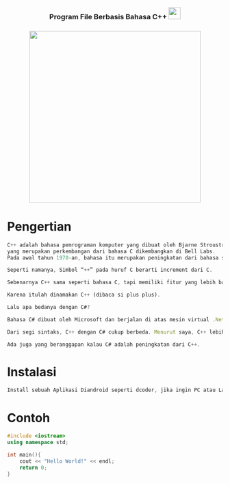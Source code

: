 <h3 align="center">
  Program File Berbasis Bahasa C++
  <img src="https://media.giphy.com/media/hvRJCLFzcasrR4ia7z/giphy.gif" width="28">
</h3>

<h3 align="center">
<img src="https://img.shields.io/badge/C%2B%2B-00599C?style=for-the-badge&logo=c%2B%2B&logoColor=white" width="400">
</h3>

# Pengertian

```js
C++ adalah bahasa pemrograman komputer yang dibuat oleh Bjarne Stroustrup, 
yang merupakan perkembangan dari bahasa C dikembangkan di Bell Labs. 
Pada awal tahun 1970-an, bahasa itu merupakan peningkatan dari bahasa sebelumnya, yaitu B
```
```js
Seperti namanya, Simbol “++” pada huruf C berarti increment dari C.

Sebenarnya C++ sama seperti bahasa C, tapi memiliki fitur yang lebih banyak dibandingkan C.

Karena itulah dinamakan C++ (dibaca si plus plus).

Lalu apa bedanya dengan C#?

Bahasa C# dibuat oleh Microsoft dan berjalan di atas mesin virtual .Net. Sedangkan C++ berjalan secara native seperti C.

Dari segi sintaks, C++ dengan C# cukup berbeda. Menurut saya, C++ lebih mirip C dan C# lebih mirip Java.

Ada juga yang beranggapan kalau C# adalah peningkatan dari C++.
```

# Instalasi
```js
Install sebuah Aplikasi Diandroid seperti dcoder, jika ingin PC atau Laptop install Lah sebuah APP Dev C++
```

# Contoh

```c++
#include <iostream>
using namespace std;

int main(){
    cout << "Hello World!" << endl;
    return 0;
}
```
